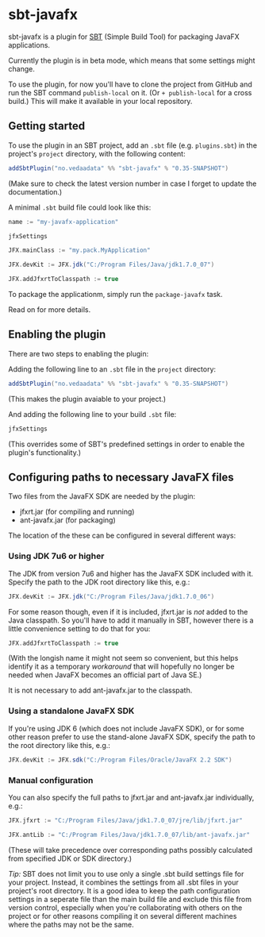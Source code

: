 # sbt-javafx

sbt-javafx is a plugin for [SBT](http://www.scala-sbt.org/) (Simple Build Tool) for packaging JavaFX applications.

Currently the plugin is in beta mode, which means that some settings might change.

To use the plugin, for now you'll have to clone the project from GitHub and run the SBT command `publish-local` on it. (Or `+ publish-local` for a cross build.) This will make it available in your local repository.

## Getting started

To use the plugin in an SBT project, add an `.sbt` file (e.g. `plugins.sbt`) in the project's `project` directory, with the following content:  

```scala
addSbtPlugin("no.vedaadata" %% "sbt-javafx" % "0.35-SNAPSHOT")
```

(Make sure to check the latest version number in case I forget to update the documentation.)

A minimal `.sbt` build file could look like this:

```scala
name := "my-javafx-application"

jfxSettings

JFX.mainClass := "my.pack.MyApplication"

JFX.devKit := JFX.jdk("C:/Program Files/Java/jdk1.7.0_07")

JFX.addJfxrtToClasspath := true
```

To package the applicationm, simply run the `package-javafx` task.

Read on for more details. 

## Enabling the plugin

There are two steps to enabling the plugin:

Adding the following line to an `.sbt` file in the `project` directory:

```scala
addSbtPlugin("no.vedaadata" %% "sbt-javafx" % "0.35-SNAPSHOT")
```

(This makes the plugin avaiable to your project.)

And adding the following line to your build `.sbt` file:

```scala
jfxSettings
```

(This overrides some of SBT's predefined settings in order to enable the plugin's functionality.)  

## Configuring paths to necessary JavaFX files

Two files from the JavaFX SDK are needed by the plugin:

* jfxrt.jar (for compiling and running)
* ant-javafx.jar (for packaging)

The location of the these can be configured in several different ways:

### Using JDK 7u6 or higher

The JDK from version 7u6 and higher has the JavaFX SDK included with it. Specify the path to the JDK root directory like this, e.g.:

```scala
JFX.devKit := JFX.jdk("C:/Program Files/Java/jdk1.7.0_06")
```

For some reason though, even if it is included, jfxrt.jar is *not* added to the Java classpath. So you'll have to add it manually in SBT, however there is a little convenience setting to do that for you:

```scala
JFX.addJfxrtToClasspath := true
```

(With the longish name it might not seem so convenient, but this helps identify it as a temporary *workaround* that will hopefully no longer be needed when JavaFX becomes an official part of Java SE.) 

It is not necessary to add ant-javafx.jar to the classpath.

### Using a standalone JavaFX SDK

If you're using JDK 6 (which does not include JavaFX SDK), or for some other reason prefer to use the stand-alone JavaFX SDK, specify the path to the root directory like this, e.g.:
 
```scala
JFX.devKit := JFX.sdk("C:/Program Files/Oracle/JavaFX 2.2 SDK")
```

### Manual configuration

You can also specify the full paths to jfxrt.jar and ant-javafx.jar individually, e.g.:

```scala
JFX.jfxrt := "C:/Program Files/Java/jdk1.7.0_07/jre/lib/jfxrt.jar"
```
```scala
JFX.antLib := "C:/Program Files/Java/jdk1.7.0_07/lib/ant-javafx.jar"
```

(These will take precedence over corresponding paths possibly calculated from specified JDK or SDK directory.)

*Tip:* SBT does not limit you to use only a single .sbt build settings file for your project. Instead, it combines the settings from all .sbt files in your project's root directory. It is a good idea to keep the path configuration settings in a seperate file than the main build file and exclude this file from version control, especially when you're collaborating with others on the project or for other reasons compiling it on several different machines where the paths may not be the same. 
